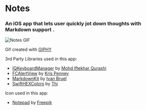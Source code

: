 # Notes

### An iOS app that lets user quickly jot down thoughts with Markdown support .

![Notes GIF](http://i.giphy.com/l3vRcwRsKzTSfPpjG.gif)

Gif created with [GIPHY](http://giphy.com)

3rd Party Libraries used in this app:
- [IQKeyboardManager](https://github.com/hackiftekhar/IQKeyboardManager) by [Mohd Iftekhar Qurashi](https://github.com/hackiftekhar)
- [FCAlertView](https://github.com/k9101/FCAlertView) by [Kris Penney](https://github.com/k9101)
- [MarkdownKit](https://github.com/ivanbruel/MarkdownKit) by [Ivan Bruel](https://github.com/ivanbruel)
- [SwiftHEXColors](https://github.com/thii/SwiftHEXColors) by [Thi](https://github.com/thii)

Icon used in this app:
- [Notepad](http://www.flaticon.com/free-icon/notepad_251998) by [Freepik](http://www.flaticon.com/authors/freepik)

